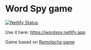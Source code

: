 # Word Spy game
[![Netlify Status](https://api.netlify.com/api/v1/badges/544eb7f3-6cbd-411f-bc02-91e9c92c8ed2/deploy-status)](https://app.netlify.com/sites/wordspy/deploys)

Use it here: <https://wordspy.netlify.app>

Game based on [Remolacha game](https://boardgamegeek.com/boardgame/353684/remolacha)
